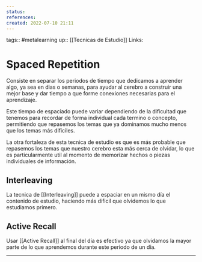 ```yaml
---
status:
references:
created: 2022-07-10 21:11
---
```

tags:: #metalearning 
up:: [[Tecnicas de Estudio]]
Links: 
# Spaced Repetition
Consiste en separar los periodos de tiempo que dedicamos a aprender algo, ya sea en dias o semanas, para ayudar al cerebro a construir una mejor base y dar tiempo a que forme conexiones necesarias para el aprendizaje.

Este tiempo de espaciado puede variar dependiendo de la dificultad que tenemos para recordar de forma individual cada termino o concepto, permitiendo que repasemos los temas que ya dominamos mucho menos que los temas más dificiles.

La otra fortaleza de esta tecnica de estudio es que es más probable que repasemos los temas que nuestro cerebro esta más cerca de olvidar, lo que es particularmente util al momento de memorizar hechos o piezas individuales de información. 

## Interleaving
La tecnica de [[Interleaving]] puede a espaciar en un mismo día el contenido de estudio, haciendo más dificil que olvidemos lo que estudiamos primero.

## Active Recall
Usar [[Active Recall]] al final del día es efectivo ya que olvidamos la mayor parte de lo que aprendemos durante este periodo de un día.
___
